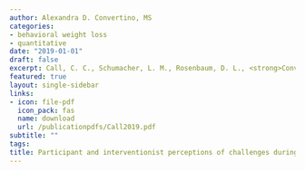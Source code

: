 ```yaml
---
author: Alexandra D. Convertino, MS
categories:
- behavioral weight loss
- quantitative
date: "2019-01-01"
draft: false
excerpt: Call, C. C., Schumacher, L. M., Rosenbaum, D. L., <strong>Convertino, A. D.</strong>, Zhang, F., & Butryn, M. L. (2019). Participant and interventionist perceptions of challenges during behavioral weight loss treatment. <em>Journal of Behavioral Medicine, 42</em>(2), 353–364. https://doi.org/10.1007/s10865-018-9965-0
featured: true
layout: single-sidebar
links:
- icon: file-pdf
  icon_pack: fas
  name: download
  url: /publicationpdfs/Call2019.pdf
subtitle: ""
tags:
title: Participant and interventionist perceptions of challenges during behavioral weight loss treatment
---
```


